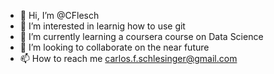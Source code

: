- 👋 Hi, I’m @CFlesch
- 👀 I’m interested in learnig how to use git
- 🌱 I’m currently learning a coursera course on Data Science
- 💞️ I’m looking to collaborate on the near future
- 📫 How to reach me carlos.f.schlesinger@gmail.com

<!---
CFlesch/CFlesch is a ✨ special ✨ repository because its `README.md` (this file) appears on your GitHub profile.
You can click the Preview link to take a look at your changes.
--->
